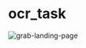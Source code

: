 # ocr_task

![grab-landing-page](https://psv4.userapi.com/c505536/u183353007/docs/d33/9fbf33cd72fc/ezgif_com-gif-maker_1.gif)
